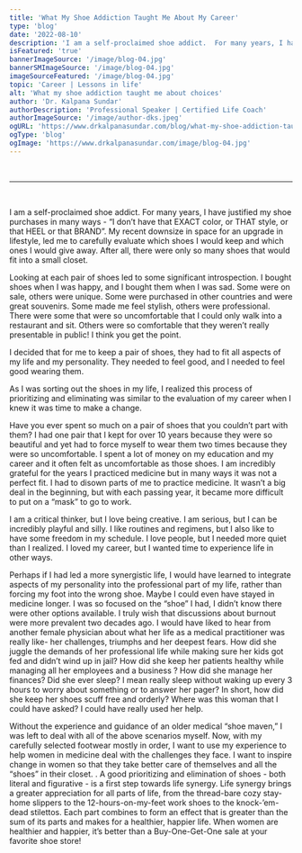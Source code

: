 ```yaml
---
title: 'What My Shoe Addiction Taught Me About My Career'
type: 'blog'
date: '2022-08-10'
description: 'I am a self-proclaimed shoe addict.  For many years, I have justified my shoe purchases in many ways - “I don’t have that EXACT color, or THAT style, or that HEEL or that BRAND”.'
isFeatured: 'true'
bannerImageSource: '/image/blog-04.jpg'
bannerSMImageSource: '/image/blog-04.jpg'
imageSourceFeatured: '/image/blog-04.jpg'
topic: 'Career | Lessons in life'
alt: 'What my shoe addiction taught me about choices'
author: 'Dr. Kalpana Sundar'
authorDescription: 'Professional Speaker | Certified Life Coach'
authorImageSource: '/image/author-dks.jpeg'
ogURL: 'https://www.drkalpanasundar.com/blog/what-my-shoe-addiction-taught-me'
ogType: 'blog'
ogImage: 'https://www.drkalpanasundar.com/image/blog-04.jpg'
---
```

<br>

---
<br>

I am a self-proclaimed shoe addict.  For many years, I have justified my shoe purchases in many ways -  “I don’t have that EXACT color, or THAT style, or that HEEL or that BRAND”. My recent downsize in space for an upgrade in lifestyle, led me to carefully evaluate which shoes I would keep and which ones I would give away.  After all, there were only so many shoes that would fit into a small closet.

Looking at each pair of shoes led to some significant introspection.  I bought shoes when I was happy, and I bought them when I was sad.  Some were on sale, others were unique.  Some were purchased in other countries and were great souvenirs.  Some made me feel stylish, others were professional.  There were some that were so uncomfortable that I could only walk into a restaurant and sit.  Others were so comfortable that they weren’t really presentable in public!  I think you get the point.

I decided that for me to keep a pair of shoes, they had to fit all aspects of my life and my personality.  They needed to feel good, and I needed to feel good wearing them.

As I was sorting out the shoes in my life,  I realized this process of prioritizing and eliminating  was similar to the evaluation of my career when I knew it was time to make a change.

Have you ever spent so much on a pair of shoes that you couldn’t part with them? I had one pair that I kept  for over 10 years because they were so beautiful and yet had to force myself to wear them two times because they were so uncomfortable.  I spent a lot of money on my education and my career and it often felt as uncomfortable as those shoes.   I am incredibly grateful for the years I practiced medicine but in many ways it was not a perfect fit.  I had to disown parts of me to practice medicine.  It wasn’t a big deal in the beginning, but with each passing year, it became more difficult to put on a “mask” to go to work.

I am a critical thinker, but I love being creative.  I am serious, but I can be incredibly playful and silly. I like routines and regimens, but I also like to have some freedom in my schedule. I love people, but I needed more quiet than I realized. I loved my career, but I wanted time to experience life in other ways.

Perhaps if I had led a more synergistic life, I would have learned to integrate aspects of my personality into the professional part of my life, rather than forcing my foot into the wrong shoe.  Maybe I could even have stayed in medicine longer. I was so focused on the “shoe” I had, I didn’t know there were other options available.  I truly wish that discussions about burnout were more prevalent two decades ago.  I would have liked to hear from another female physician about what her life as a medical practitioner was really like- her challenges, triumphs and her deepest fears.  How did she juggle the demands of her professional life  while making sure her kids got fed and didn’t wind up in jail? How did she keep her patients healthy while managing all her employees and a business ? How did she manage her finances? Did she ever sleep? I mean really sleep without waking up every 3 hours to worry about something or to answer her pager? In short, how did she keep her shoes scuff free and orderly? Where was this woman that I could have asked? I could have really used her help.

Without the experience and guidance of an older medical “shoe maven,” I was left to deal with  all of the above scenarios myself. Now, with my carefully selected footwear mostly in order,  I want  to use my experience  to help women in medicine deal with the challenges they face.  I want to inspire change in women so that they take better care of themselves and all the “shoes” in their closet. . A good prioritizing and elimination of shoes - both literal and figurative - is a first step towards life synergy. Life synergy brings a greater appreciation for all parts of life, from the thread-bare cozy stay-home slippers to the 12-hours-on-my-feet work shoes to the knock-’em-dead stilettos. Each part combines to form an effect that is greater than the sum of its parts and makes for a healthier, happier life. When women are healthier and happier, it’s better than a Buy-One-Get-One sale at your favorite shoe store!  
